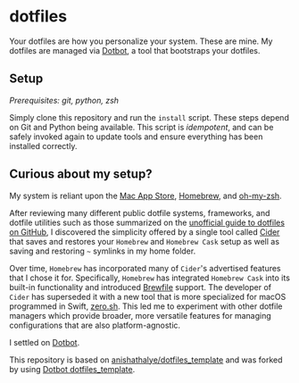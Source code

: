 dotfiles
========
Your dotfiles are how you personalize your system. These are mine.
My dotfiles are managed via [Dotbot](https://github.com/anishathalye/dotbot), a tool that bootstraps your dotfiles.

Setup
--------
_Prerequisites: git, python, zsh_

Simply clone this repository and run the `install` script. These steps depend on Git and Python being available.
This script is _idempotent_, and can be safely invoked again to update tools and ensure everything has been installed
correctly.

Curious about my setup?
-----------------------
My system is reliant upon the [Mac App Store](https://www.apple.com/osx/apps/app-store/), [Homebrew](http://brew.sh), 
and [oh-my-zsh](http://ohmyz.sh).

After reviewing many different public dotfile systems, frameworks, and dotfile utilities such as those summarized on
the [unofficial guide to dotfiles on GitHub](https://dotfiles.github.io), I discovered the simplicity offered by a
single tool called [Cider](https://github.com/msanders/cider) that saves and restores your `Homebrew` and `Homebrew
Cask` setup as well as saving and restoring `~` symlinks in my home folder.

Over time, `Homebrew` has incorporated many of `Cider`'s advertised features that I chose it for. Specifically,
`Homebrew` has integrated `Homebrew Cask` into its built-in functionality and introduced
[Brewfile](https://github.com/Homebrew/homebrew-bundle) support. The developer of `Cider` has superseded it with a new 
tool that is more specialized for macOS programmed in Swift, [zero.sh](https://github.com/zero-sh/zero.sh). This led 
me to experiment with other dotfile managers which provide broader, more versatile features for managing 
configurations that are also platform-agnostic.

I settled on [Dotbot](https://github.com/anishathalye/dotbot).

This repository is based on [anishathalye/dotfiles_template](https://github.com/anishathalye/dotfiles_template) and was
forked by using [Dotbot dotfiles_template](https://github.com/anishathalye/dotfiles_template/generate).
